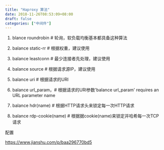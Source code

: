 ```yaml
---
title: "Haproxy 算法"
date: 2018-11-26T08:53:09+08:00
draft: false
categories: ["中间件"]
---
```


1. blance roundrobin # 轮询，软负载均衡基本都具备这种算法 

2. balance static-rr # 根据权重，建议使用 

3. balance leastconn # 最少连接者先处理，建议使用 

4. balance source # 根据请求源IP，建议使用 

5. balance uri # 根据请求的URI 

6. balance url_param，# 根据请求的URl参数'balance url_param' requires an URL parameter name 

7. balance hdr(name) # 根据HTTP请求头来锁定每一次HTTP请求 

8. balance rdp-cookie(name) # 根据据cookie(name)来锁定并哈希每一次TCP请求 

配置

https://www.jianshu.com/p/baa296770bd5
